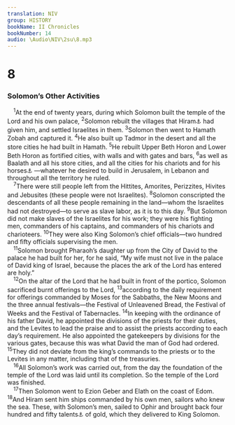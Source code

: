 ```yaml
---
translation: NIV
group: HISTORY
bookName: II Chronicles 
bookNumber: 14
audio: \Audio\NIV\2su\8.mp3
---
```


<div class="title"><h1>8</h1><h3>Solomon’s Other Activities </h3></div>
<span class="verse 2su_8_1"> <sup>1</sup>At the end of twenty years, during which Solomon built the temple of the Lord and his own palace, </span>
<span class="verse 2su_8_2"><sup>2</sup>Solomon rebuilt the villages that Hiram<a data-toggle="tooltip" data-placement="bottom" title="Hebrew Huram, a variant of Hiram ; also in verse 18">⚓</a> had given him, and settled Israelites in them. </span>
<span class="verse 2su_8_3"><sup>3</sup>Solomon then went to Hamath Zobah and captured it. </span>
<span class="verse 2su_8_4"><sup>4</sup>He also built up Tadmor in the desert and all the store cities he had built in Hamath. </span>
<span class="verse 2su_8_5"><sup>5</sup>He rebuilt Upper Beth Horon and Lower Beth Horon as fortified cities, with walls and with gates and bars, </span>
<span class="verse 2su_8_6"><sup>6</sup>as well as Baalath and all his store cities, and all the cities for his chariots and for his horses<a data-toggle="tooltip" data-placement="bottom" title="Or charioteers">⚓</a> —whatever he desired to build in Jerusalem, in Lebanon and throughout all the territory he ruled. <br/></span>
<span class="verse 2su_8_7"> <sup>7</sup>There were still people left from the Hittites, Amorites, Perizzites, Hivites and Jebusites (these people were not Israelites). </span>
<span class="verse 2su_8_8"><sup>8</sup>Solomon conscripted the descendants of all these people remaining in the land—whom the Israelites had not destroyed—to serve as slave labor, as it is to this day. </span>
<span class="verse 2su_8_9"><sup>9</sup>But Solomon did not make slaves of the Israelites for his work; they were his fighting men, commanders of his captains, and commanders of his chariots and charioteers. </span>
<span class="verse 2su_8_10"><sup>10</sup>They were also King Solomon’s chief officials—two hundred and fifty officials supervising the men. <br/></span>
<span class="verse 2su_8_11"> <sup>11</sup>Solomon brought Pharaoh’s daughter up from the City of David to the palace he had built for her, for he said, “My wife must not live in the palace of David king of Israel, because the places the ark of the Lord has entered are holy.” <br/></span>
<span class="verse 2su_8_12"> <sup>12</sup>On the altar of the Lord that he had built in front of the portico, Solomon sacrificed burnt offerings to the Lord, </span>
<span class="verse 2su_8_13"><sup>13</sup>according to the daily requirement for offerings commanded by Moses for the Sabbaths, the New Moons and the three annual festivals—the Festival of Unleavened Bread, the Festival of Weeks and the Festival of Tabernacles. </span>
<span class="verse 2su_8_14"><sup>14</sup>In keeping with the ordinance of his father David, he appointed the divisions of the priests for their duties, and the Levites to lead the praise and to assist the priests according to each day’s requirement. He also appointed the gatekeepers by divisions for the various gates, because this was what David the man of God had ordered. </span>
<span class="verse 2su_8_15"><sup>15</sup>They did not deviate from the king’s commands to the priests or to the Levites in any matter, including that of the treasuries. <br/></span>
<span class="verse 2su_8_16"> <sup>16</sup>All Solomon’s work was carried out, from the day the foundation of the temple of the Lord was laid until its completion. So the temple of the Lord was finished. <br/></span>
<span class="verse 2su_8_17"> <sup>17</sup>Then Solomon went to Ezion Geber and Elath on the coast of Edom. </span>
<span class="verse 2su_8_18"><sup>18</sup>And Hiram sent him ships commanded by his own men, sailors who knew the sea. These, with Solomon’s men, sailed to Ophir and brought back four hundred and fifty talents<a data-toggle="tooltip" data-placement="bottom" title="That is, about 17 tons or about 15 metric tons">⚓</a> of gold, which they delivered to King Solomon. <br/></span>
